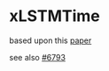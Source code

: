 # xLSTMTime

based upon this [paper](https://arxiv.org/pdf/2407.10240)

see also [#6793](https://github.com/sktime/sktime/issues/6793)
